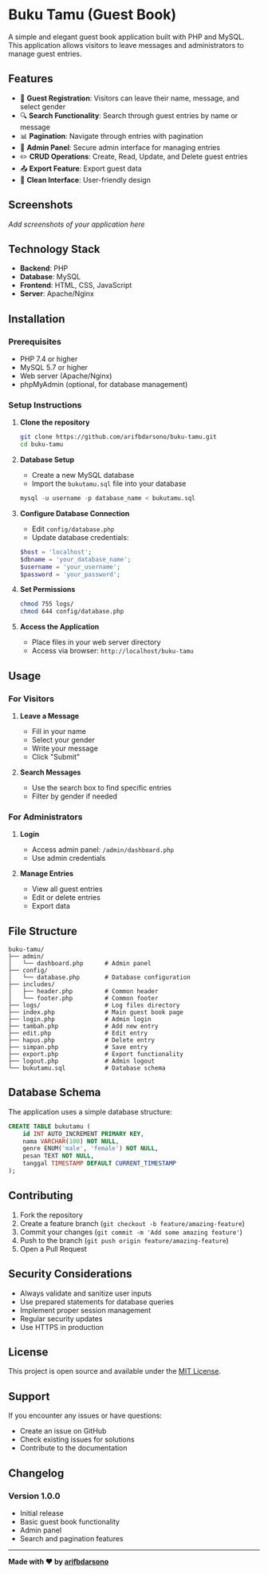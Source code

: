 # Buku Tamu (Guest Book)

A simple and elegant guest book application built with PHP and MySQL. This application allows visitors to leave messages and administrators to manage guest entries.

## Features

- 📝 **Guest Registration**: Visitors can leave their name, message, and select gender
- 🔍 **Search Functionality**: Search through guest entries by name or message
- 📊 **Pagination**: Navigate through entries with pagination
- 🔐 **Admin Panel**: Secure admin interface for managing entries
- ✏️ **CRUD Operations**: Create, Read, Update, and Delete guest entries
- 📤 **Export Feature**: Export guest data
- 🎨 **Clean Interface**: User-friendly design

## Screenshots

*Add screenshots of your application here*

## Technology Stack

- **Backend**: PHP
- **Database**: MySQL
- **Frontend**: HTML, CSS, JavaScript
- **Server**: Apache/Nginx

## Installation

### Prerequisites

- PHP 7.4 or higher
- MySQL 5.7 or higher
- Web server (Apache/Nginx)
- phpMyAdmin (optional, for database management)

### Setup Instructions

1. **Clone the repository**
   ```bash
   git clone https://github.com/arifbdarsono/buku-tamu.git
   cd buku-tamu
   ```

2. **Database Setup**
   - Create a new MySQL database
   - Import the `bukutamu.sql` file into your database
   ```sql
   mysql -u username -p database_name < bukutamu.sql
   ```

3. **Configure Database Connection**
   - Edit `config/database.php`
   - Update database credentials:
   ```php
   $host = 'localhost';
   $dbname = 'your_database_name';
   $username = 'your_username';
   $password = 'your_password';
   ```

4. **Set Permissions**
   ```bash
   chmod 755 logs/
   chmod 644 config/database.php
   ```

5. **Access the Application**
   - Place files in your web server directory
   - Access via browser: `http://localhost/buku-tamu`

## Usage

### For Visitors

1. **Leave a Message**
   - Fill in your name
   - Select your gender
   - Write your message
   - Click "Submit"

2. **Search Messages**
   - Use the search box to find specific entries
   - Filter by gender if needed

### For Administrators

1. **Login**
   - Access admin panel: `/admin/dashboard.php`
   - Use admin credentials

2. **Manage Entries**
   - View all guest entries
   - Edit or delete entries
   - Export data

## File Structure

```
buku-tamu/
├── admin/
│   └── dashboard.php      # Admin panel
├── config/
│   └── database.php       # Database configuration
├── includes/
│   ├── header.php         # Common header
│   └── footer.php         # Common footer
├── logs/                  # Log files directory
├── index.php              # Main guest book page
├── login.php              # Admin login
├── tambah.php             # Add new entry
├── edit.php               # Edit entry
├── hapus.php              # Delete entry
├── simpan.php             # Save entry
├── export.php             # Export functionality
├── logout.php             # Admin logout
└── bukutamu.sql           # Database schema
```

## Database Schema

The application uses a simple database structure:

```sql
CREATE TABLE bukutamu (
    id INT AUTO_INCREMENT PRIMARY KEY,
    nama VARCHAR(100) NOT NULL,
    genre ENUM('male', 'female') NOT NULL,
    pesan TEXT NOT NULL,
    tanggal TIMESTAMP DEFAULT CURRENT_TIMESTAMP
);
```

## Contributing

1. Fork the repository
2. Create a feature branch (`git checkout -b feature/amazing-feature`)
3. Commit your changes (`git commit -m 'Add some amazing feature'`)
4. Push to the branch (`git push origin feature/amazing-feature`)
5. Open a Pull Request

## Security Considerations

- Always validate and sanitize user inputs
- Use prepared statements for database queries
- Implement proper session management
- Regular security updates
- Use HTTPS in production

## License

This project is open source and available under the [MIT License](LICENSE).

## Support

If you encounter any issues or have questions:

- Create an issue on GitHub
- Check existing issues for solutions
- Contribute to the documentation

## Changelog

### Version 1.0.0
- Initial release
- Basic guest book functionality
- Admin panel
- Search and pagination features

---

**Made with ❤️ by [arifbdarsono](https://github.com/arifbdarsono)**